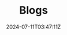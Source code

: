 ---
weight: 999
title: "Blogs"
description: ""
icon: "article"
date: "2024-07-11T03:47:11Z"
lastmod: "2024-07-11T03:47:11Z"
draft: false
toc: true
---